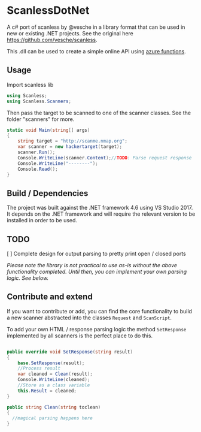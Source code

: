 # ScanlessDotNet

A c# port of scanless by @vesche in a library format that can be used in new or existing .NET projects. See the original here https://github.com/vesche/scanless. 

This .dll can be used to create a simple online API using [azure functions](https://docs.microsoft.com/en-us/azure/azure-functions/functions-reference-csharp#referencing-custom-assemblies).

## Usage

Import scanless lib
``` c#
using Scanless;
using Scanless.Scanners;
```

Then pass the target to be scanned to one of the scanner classes. See the folder "scanners" for more.
```c#
static void Main(string[] args)
{
    string target = "http://scanme.nmap.org";
    var scanner = new hackertarget(target);
    scanner.Run();
    Console.WriteLine(scanner.Content);//TODO: Parse request response
    Console.WriteLine("--------");
    Console.Read();
}
```


## Build / Dependencies

The project was built against the .NET framework 4.6 using VS Studio 2017. It depends on the .NET framework and will require the relevant version to be installed in order to be used.

## TODO

[ ] Complete design for output parsing to pretty print open / closed ports

_Please note the library is not practical to use as-is without the above functionality completed. Until then, you can implement your own parsing logic. See below._

## Contribute and extend

If you want to contribute or add, you can find the core functionality to build a new scanner abstracted into the classes `Request` and `ScanScript`. 

To add your own HTML / response parsing logic the method `SetResponse` implemented by all scanners is the perfect place to do this.
```c#

public override void SetResponse(string result)
{
    base.SetResponse(result);
    //Process result
    var cleaned = Clean(result);
    Console.WriteLine(cleaned);
    //Store as a class variable
    this.Result = cleaned;
}

public string Clean(string toclean)
{
  //magical parsing happens here
}
```

